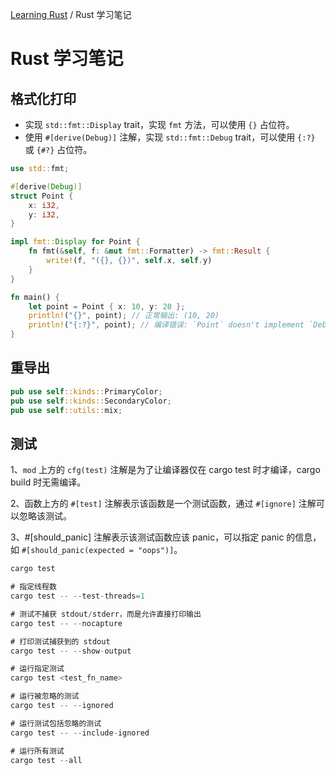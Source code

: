 [Learning Rust](README.md) / Rust 学习笔记

# Rust 学习笔记

## 格式化打印

- 实现 `std::fmt::Display` trait，实现 `fmt` 方法，可以使用 `{}` 占位符。
- 使用 `#[derive(Debug)]` 注解，实现 `std::fmt::Debug` trait，可以使用 `{:?}` 或 `{#?}` 占位符。

```rust
use std::fmt;

#[derive(Debug)]
struct Point {
    x: i32,
    y: i32,
}

impl fmt::Display for Point {
    fn fmt(&self, f: &mut fmt::Formatter) -> fmt::Result {
        write!(f, "({}, {})", self.x, self.y)
    }
}

fn main() {
    let point = Point { x: 10, y: 20 };
    println!("{}", point); // 正常输出: (10, 20)
    println!("{:?}", point); // 编译错误: `Point` doesn't implement `Debug`
}
```

## 重导出

```rust
pub use self::kinds::PrimaryColor;
pub use self::kinds::SecondaryColor;
pub use self::utils::mix;
```

## 测试

1、`mod` 上方的 `cfg(test)` 注解是为了让编译器仅在 cargo test 时才编译，cargo build 时无需编译。

2、函数上方的 `#[test]` 注解表示该函数是一个测试函数，通过 `#[ignore]` 注解可以忽略该测试。

3、#[should_panic] 注解表示该测试函数应该 panic，可以指定 panic 的信息，如 `#[should_panic(expected = "oops")]`。

```rust
cargo test

# 指定线程数
cargo test -- --test-threads=1

# 测试不捕获 stdout/stderr，而是允许直接打印输出
cargo test -- --nocapture

# 打印测试捕获到的 stdout
cargo test -- --show-output

# 运行指定测试
cargo test <test_fn_name>

# 运行被忽略的测试
cargo test -- --ignored

# 运行测试包括忽略的测试
cargo test -- --include-ignored

# 运行所有测试
cargo test --all
```
